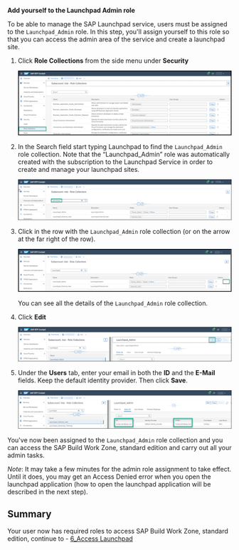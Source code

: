 **Add yourself to the Launchpad Admin role**


To be able to manage the SAP Launchpad service, users must be assigned to the <code>Launchpad_Admin</code> role. In this step, you'll assign yourself to this role so that you can access the admin area of the service and create a launchpad site.

1. Click **Role Collections** from the side menu under <strong>Security</strong>
  
     ![](https://github.com/SAP-samples/teched2023-XP162/blob/main/Exercises/Images/Role_collections.png)
  
  
2. In the Search field start typing Launchpad to find the <code>Launchpad_Admin</code> role collection.
Note that the &ldquo;Launchpad_Admin&rdquo; role was automatically created with the subscription to the Launchpad Service in order to create and manage your launchpad sites.

     ![](https://github.com/SAP-samples/teched2023-XP162/blob/main/Exercises/Images/Search_launchpad_admin.png)


5. Click in the row with the <code>Launchpad_Admin</code> role collection (or on the arrow at the far right of the row).

      ![](https://github.com/SAP-samples/teched2023-XP162/blob/main/Exercises/Images/Open_role_collection.png)

     You can see all the details of the <code>Launchpad_Admin</code> role collection.


6. Click <strong>Edit</strong>

      ![](https://github.com/SAP-samples/teched2023-XP162/blob/main/Exercises/Images/Click_edit.png)

      
7. Under the <strong>Users</strong> tab, enter your email in both the <strong>ID</strong> and the <strong>E-Mail</strong> fields. 
Keep the default identity provider. Then click <strong>Save</strong>.


     ![](https://github.com/SAP-samples/teched2023-XP162/blob/main/Exercises/Images/Add_emails.png)


You've now been assigned to the <code>Launchpad_Admin</code> role collection and you can access the SAP Build Work Zone, standard edition and carry out all your admin tasks.

*Note*: It may take a few minutes for the admin role assignment to take effect. Until it does, you may get an Access Denied error when you open the launchpad application (how to open the launchpad application will be described in the next step).


## Summary

Your user now has required roles to access SAP Build Work Zone, standard edition, continue to - [6_Access Launchpad](https://github.com/SAP-samples/teched2023-XP162/blob/main/Exercises/2_Setup/6_Access%20Launchpad.md)
